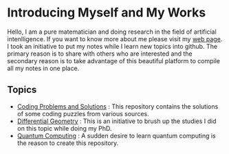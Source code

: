 # Introducing Myself and My Works

Hello, I am a pure matematician and doing research in the field of artificial intenlligence. If you want to know more about me please visit my <a href="https://mdarafathkhan.github.io/Introducing-Myself-and-My-Works/">web page</a>. I took an initiative to put my notes while I learn new topics into github. The primary reason is to share with others who are interested and the secondary reason is to take advantage of this beautiful platform to compile all my notes in one place.

## Topics
- <a href="https://github.com/MdArafatHKhan/Coding-Problems-and-Solutions">Coding Problems and Solutions</a> : This repository contains the solutions of some coding puzzles from various sources.
- <a href="https://github.com/MdArafatHKhan/Differential-Geometry">Differential Geometry</a> : This is an initiative to brush up the studies I did on this topic while doing my PhD.
- <a href="https://github.com/MdArafatHKhan/Quantum-Computing">Quantum Computing</a> : A sudden desire to learn quantum computing is the reason to create this repository.